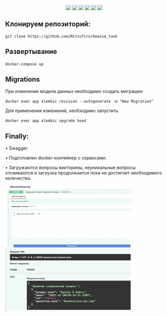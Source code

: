 <div id="badges" align='center'>
    <a>
        <img src="https://img.shields.io/badge/Python-3.10-green?logo=Python">
    </a>
    <a>
        <img src="https://img.shields.io/badge/FastAPI-0.95-green?logo=fastapi&logoColor=black?style=plastic"/>
    </a>
    <a>
        <img src="https://img.shields.io/badge/alembic-1.10-green?logo=alembic&logoColor=black?style=plastic">
    </a>
    <a>
        <img src="https://img.shields.io/badge/postgresql-13-blue?logo=postgresql&logoColor=white">
    </a>
    <a>
        <img src="https://img.shields.io/badge/SQLalchemy-1.4.41-blue?logo=SQLalchemy">
    </a>
    <a>
        <img src="https://img.shields.io/badge/Docker-20.10.16-green?logo=Docker&logoColor=black?style=plastic">
    </a>
</div>

## Клонируем репозиторий:

    git clone https://github.com/Mitsufiro/bewise_task

## Развертывание

`docker-compose up`

## Migrations

При изменении модели данных необходимо создать миграцию

`docker exec app alembic revision --autogenerate -m "New Migration"`

Для применения изменений, необходимо запустить

`docker exec app alembic upgrade head`

 
## Finally:

• Swagger.

• Подготовлен docker-контейнер с сервисами.

• Загружаются вопросы викторины, неуникальные вопросы отсеиваются и загрузка продолжается пока не достигнет необходимого количества.
    
<img src="screens/post.png" width="400" height="200">

<img src="screens/response.png" width="400" height="200">